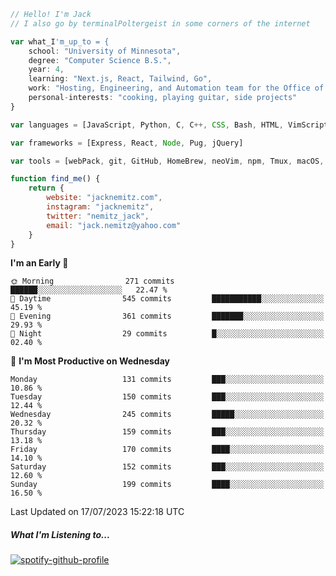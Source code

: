 ```javascript
// Hello! I'm Jack
// I also go by terminalPoltergeist in some corners of the internet

var what_I'm_up_to = {
    school: "University of Minnesota",
    degree: "Computer Science B.S.",
    year: 4,
    learning: "Next.js, React, Tailwind, Go",
    work: "Hosting, Engineering, and Automation team for the Office of Information Technology at UMN",
    personal-interests: "cooking, playing guitar, side projects"
}

var languages = [JavaScript, Python, C, C++, CSS, Bash, HTML, VimScript]

var frameworks = [Express, React, Node, Pug, jQuery]

var tools = [webPack, git, GitHub, HomeBrew, neoVim, npm, Tmux, macOS, Ubuntu, Docker, Nginx]

function find_me() {
    return {
        website: "jacknemitz.com",
        instagram: "jacknemitz",
        twitter: "nemitz_jack",
        email: "jack.nemitz@yahoo.com"
    }
}
```

<!--START_SECTION:waka-->
**I'm an Early 🐤** 

```text
🌞 Morning                271 commits         ██████░░░░░░░░░░░░░░░░░░░   22.47 % 
🌆 Daytime                545 commits         ███████████░░░░░░░░░░░░░░   45.19 % 
🌃 Evening                361 commits         ███████░░░░░░░░░░░░░░░░░░   29.93 % 
🌙 Night                  29 commits          █░░░░░░░░░░░░░░░░░░░░░░░░   02.40 % 
```
📅 **I'm Most Productive on Wednesday** 

```text
Monday                   131 commits         ███░░░░░░░░░░░░░░░░░░░░░░   10.86 % 
Tuesday                  150 commits         ███░░░░░░░░░░░░░░░░░░░░░░   12.44 % 
Wednesday                245 commits         █████░░░░░░░░░░░░░░░░░░░░   20.32 % 
Thursday                 159 commits         ███░░░░░░░░░░░░░░░░░░░░░░   13.18 % 
Friday                   170 commits         ████░░░░░░░░░░░░░░░░░░░░░   14.10 % 
Saturday                 152 commits         ███░░░░░░░░░░░░░░░░░░░░░░   12.60 % 
Sunday                   199 commits         ████░░░░░░░░░░░░░░░░░░░░░   16.50 % 
```



 Last Updated on 17/07/2023 15:22:18 UTC
<!--END_SECTION:waka-->

##### What I'm Listening to...

[![spotify-github-profile](https://spotify-github-profile.vercel.app/api/view?uid=jack.nemitz&cover_image=true&show_offline=true&bar_color=53b14f&bar_color_cover=false&background_color=121212FF)](https://spotify-github-profile.vercel.app/api/view?uid=jack.nemitz&redirect=true)

